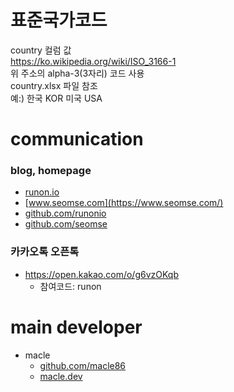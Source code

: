 # 표준국가코드
country 컬럼 값
<br>
https://ko.wikipedia.org/wiki/ISO_3166-1
<br>
위 주소의 alpha-3(3자리) 코드 사용
<br>
country.xlsx 파일 참조
<br>
예:) 한국 KOR 미국 USA



# communication
### blog, homepage
- [runon.io](https://runon.io)
- [www.seomse.com](https://www.seomse.com/)
- [github.com/runonio](https://github.com/runonio)
- [github.com/seomse](https://github.com/seomse)

### 카카오톡 오픈톡
 - https://open.kakao.com/o/g6vzOKqb
     - 참여코드: runon
 
# main developer
 - macle
    -  [github.com/macle86](https://github.com/macle86)
    -  [macle.dev](https://macle.dev)
